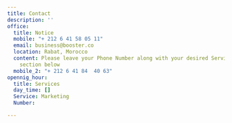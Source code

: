 ```yaml
---
title: Contact
description: ''
office:
  title: Notice
  mobile: "+ 212 6 41 58 05 11"
  email: business@booster.co
  location: Rabat, Morocco
  content: Please leave your Phone Number along with your desired Service in the Message
    section below
  mobile_2: "+ 212 6 41 84  40 63"
opennig_hour:
  title: Services
  day_time: []
  Service: Marketing
  Number: 

---
```

